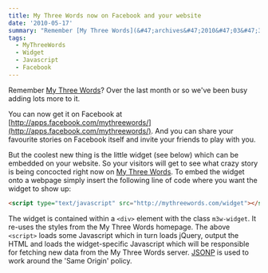 ```yaml
---
title: My Three Words now on Facebook and your website
date: '2010-05-17'
summary: "Remember [My Three Words](&#47;archives&#47;2010&#47;03&#47;31&#47;my-three-words&#47;)? Over the last month or so we've been busy adding lots more to it. \r\n\r\nYou can now get it on Facebook at [http:&#47;&#47;apps.facebook.com&#47;mythreewords&#47;](http:&#47;&#47;apps.facebook.com&#47;mythreewords&#47;). And you can share your favourite stories on Facebook itself and invite your friends to play with you.\r\n\r\nBut the coolest new thing is the little widget (see below) which can be embedded on your website. "
tags:
  - MyThreeWords
  - Widget
  - Javascript
  - Facebook
---
```

Remember [My Three Words](/archives/2010/03/31/my-three-words/)? Over the last month or so we've been busy adding lots more to it.

You can now get it on Facebook at [http://apps.facebook.com/mythreewords/](http://apps.facebook.com/mythreewords/). And you can share your favourite stories on Facebook itself and invite your friends to play with you.

But the coolest new thing is the little widget (see below) which can be embedded on your website. So your visitors will get to see what crazy story is being concocted right now on [My Three Words](http://mythreewords.com/). To embed the widget onto a webpage simply insert the following line of code where you want the widget to show up:

```html
<script type="text/javascript" src="http://mythreewords.com/widget"></script>
```

The widget is contained within a `<div>` element with the class `m3w-widget`. It re-uses the styles from the My Three Words homepage. The above `<script>` loads some Javascript which in turn loads jQuery, output the HTML and loads the widget-specific Javascript which will be responsible for fetching new data from the My Three Words server. [JSONP](http://en.wikipedia.org/wiki/JSON) is used to work around the 'Same Origin' policy.

